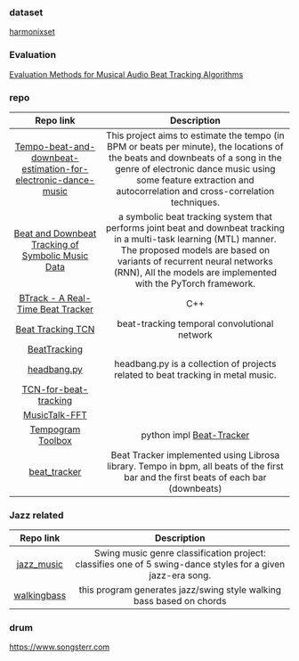 
### dataset

[harmonixset](https://github.com/urinieto/harmonixset)

### Evaluation
[Evaluation Methods for Musical Audio Beat Tracking Algorithms](https://github.com/adamstark/Beat-Tracking-Evaluation-Toolbox)

### repo
|Repo link| Description|
|:-:|:-:|
|[Tempo-beat-and-downbeat-estimation-for-electronic-dance-music](https://github.com/SomeshGanesh94/Tempo-beat-and-downbeat-estimation-for-electronic-dance-music) | This project aims to estimate the tempo (in BPM or beats per minute), the locations of the beats and downbeats of a song in the genre of electronic dance music using some feature extraction and autocorrelation and cross-correlation techniques.
|[Beat and Downbeat Tracking of Symbolic Music Data](https://github.com/chuang76/symbolic-beat-tracking)|a symbolic beat tracking system that performs joint beat and downbeat tracking in a multi-task learning (MTL) manner. The proposed models are based on variants of recurrent neural networks (RNN), All the models are implemented with the PyTorch framework.|
|[BTrack - A Real-Time Beat Tracker](https://github.com/adamstark/BTrack)|C++|
|[Beat Tracking TCN](https://github.com/ben-hayes/beat-tracking-tcn)| beat-tracking temporal convolutional network|
|[BeatTracking](https://github.com/thumpercastle/BeatTracking)||
|[headbang.py](https://github.com/sevagh/headbang.py)|headbang.py is a collection of projects related to beat tracking in metal music.|
|[TCN-for-beat-tracking](https://github.com/ldzhangyx/TCN-for-beat-tracking)||
|[MusicTalk-FFT](https://github.com/upupsheep/MusicTalk-FFT)|
|[Tempogram Toolbox](http://resources.mpi-inf.mpg.de/MIR/tempogramtoolbox/) | python impl [Beat-Tracker](https://github.com/MrThearMan/Beat-Tracker)|
|[beat_tracker](https://github.com/kasiadamska/beat_tracker)|Beat Tracker implemented using Librosa library.  Tempo in bpm, all beats of the first bar and the first beats of each bar (downbeats)|


### Jazz related
|Repo link| Description|
|:-:|:-:|
|[jazz_music](https://github.com/lazell/jazz_music)|Swing music genre classification project: classifies one of 5 swing-dance styles for a given jazz-era song.|
|[walkingbass](https://github.com/0b01/walkingbass/tree/master/mingus)|this program generates jazz/swing style walking bass based on chords|



### drum

https://www.songsterr.com